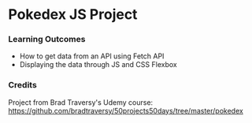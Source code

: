 # Pokedex JS Project

### Learning Outcomes 

- How to get data from an API using Fetch API
- Displaying the data through JS and CSS Flexbox 


### Credits

Project from Brad Traversy's Udemy course: https://github.com/bradtraversy/50projects50days/tree/master/pokedex

